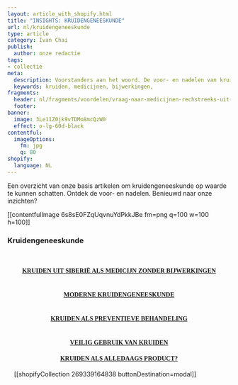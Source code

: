 ```yaml
---
layout: article_with_shopify.html
title: "INSIGHTS: KRUIDENGENEESKUNDE"
url: nl/kruidengeneeskunde
type: article
category: Ivan Chai
publish:
  author: onze redactie
tags:
- collectie
meta:
  description: Voorstanders aan het woord. De voor- en nadelen van kruiden ten opzichte van medicijnen uit de farmaceutische industrie op een rij. Zowel het gebruik als de bijwerkingen worden besproken. Benieuwd naar onze inzichten?
  keywords: kruiden, medicijnen, bijwerkingen,
fragments:
  header: nl/fragments/voordelen/vraag-naar-medicijnen-rechstreeks-uit-de-natuur
  footer:
banner:
  image: 3Le11Z0jk9vTDMo8mcQzW0
  effect: o-lg-60d-black
contentful:
  imageOptions:
    fm: jpg
    q: 80
shopify:
  language: NL
---
```


Een overzicht van onze basis artikelen om kruidengeneeskunde op waarde te kunnen schatten. Ontdek de voor- en nadelen. Benieuwd naar onze inzichten?

[[contentfulImage 6s8sE0FZqUqvnuYdPkkJBe fm=png q=100 w=100 h=100]]

### Kruidengeneeskunde
<section id="kruidengeneeskunde">
  <div class="row">
    <div class="col-md-12 col-lg-12">
        <div class="row">
            <div class="col-md-12">
                <div class="col-md-10" style="margin-right: auto; margin-left: auto; display: block">
                 <div style="padding: 15px">
                    <div class="blog-box">
                        <div class="blog-img">
                            <a href="/nl/kruiden-uit-siberie-als-medicijnen-zonder-bijwerkingen"><img src="https://images.ctfassets.net/lyvtxhzy9zgr/18SkWU1jM9fTnQJDqdlXXD/f5994da9591c6268fd7a6bc1a5e084bd/Kruiden_uit_Siberi___als_medicijnen_zonder_bijwerkingen.jpg?w=255&h=170&q=50&fit=fill" class="img-fluid" alt=""></a>
                        </div>
                        <div class="blog-details">
                            <div class="space-15"></div>
                            <h4 style="font-family:monad;text-align:center"><a href="/nl/kruiden-uit-siberie-als-medicijnen-zonder-bijwerkingen">KRUIDEN UIT SIBERIË ALS MEDICIJN ZONDER BIJWERKINGEN</a></h4>
                            <div class="space-25"></div>
                            <!-- Place extra copy here -->
                            <div class="space-25"></div>
                        </div>
                    </div>
                  <div class="col-md-10" style="margin-right: auto; margin-left: auto; display: block">
                    <div class="blog-box">
                        <div class="blog-img">
                           <a href="/nl/moderne-kruidengeneeskunde"><img src="https://images.ctfassets.net/lyvtxhzy9zgr/5OcLPvqUTGYonJAlAK4FwJ/2f633ef9580bd8625f5d97c5e46c07b3/Moderne_Kruidengeneeskunde.jpg?w=255&h=170&q=50&fit=fill" class="img-fluid" alt=""></a>
                        </div>
                        <div class="blog-details">
                            <div class="space-25"></div>
                            <h4 style="font-family:monad;text-align:center"><a href="/nl/moderne-kruidengeneeskunde">MODERNE KRUIDENGENEESKUNDE</a></h4>
                            <div class="space-25"></div>
                            <!-- Place extra copy here -->
                          <div class="space-25"></div>
                        </div>
                    </div>
                  <div class="col-md-10" style="margin-right: auto; margin-left: auto; display: block">
                    <div class="blog-box">
                        <div class="blog-img">
                           <a href="/nl/kruiden-als-preventatieve-behandeling"><img src="https://images.ctfassets.net/lyvtxhzy9zgr/36w7NbEPwcClZWXtbPC0a0/d6878fc9e87f8d2d25f65cd31c4f9fb8/Kruiden_als_preventatieve_behandeling.jpg?w=255&h=170&q=50&fit=fill" class="img-fluid" alt=""></a>
                        </div>
                        <div class="blog-details">
                            <div class="space-25"></div>
                            <h4 style="font-family:monad;text-align:center"><a href="/nl/kruiden-als-preventatieve-behandeling">KRUIDEN ALS PREVENTIEVE BEHANDELING</a></h4>
                            <div class="space-25"></div>
                            <!-- Place extra copy here -->
                          <div class="space-25"></div>
                        </div>
                    </div>
                  <div class="col-md-10" style="margin-right: auto; margin-left: auto; display: block">
                    <div class="blog-box">
                        <div class="blog-img">
                           <a href="/nl/veilig-gebruik-van-kruiden"><img src="https://images.ctfassets.net/lyvtxhzy9zgr/7xSwJ477qmgAiz2siziH4e/d96a0306a5421519324caac51424f4a0/Veilig_gebruik_van_kruiden.jpg?w=255&h=170&q=50&fit=fill" class="img-fluid" alt=""></a>
                        </div>
                        <div class="blog-details">
                            <div class="space-25"></div>
                            <h4 style="font-family:monad;text-align:center"><a href="/nl/veilig-gebruik-van-kruiden">VEILIG GEBRUIK VAN KRUIDEN</a></h4>
                            <div class="space-25"></div>
                            <!-- Place extra copy here -->
                          <div class="space-25"></div>
                        </div>
                    </div>
                  <div class="col-md-10" style="margin-right: auto; margin-left: auto; display: block">
                    <div class="blog-box">
                        <div class="blog-img">
                           <a href="https://images.ctfassets.net/lyvtxhzy9zgr/7DY2SOQhqApZObTguUXhA6/ab9224627d91cdde5856c9b386a8f4da/Kruidengeneeskunde_als_alledaags_product.jpg?w=255&h=170&q=50&fit=fill" class="img-fluid" alt=""></a>
                        </div>
                        <div class="blog-details">
                            <div class="space-25"></div>
                            <h4 style="font-family:monad;text-align:center"><a href="/nl/kruidengeneeskunde-als-alledaags-product">KRUIDEN ALS ALLEDAAGS PRODUCT?</a></h4>
                            <div class="space-25"></div>
                            <!-- Place extra copy here -->
                          <div class="space-25"></div>
                        </div>
                    </div>

[[shopifyCollection 269339164838 buttonDestination=modal]]
